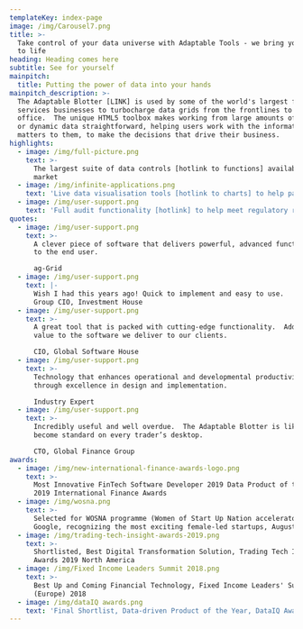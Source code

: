 ```yaml
---
templateKey: index-page
image: /img/Carousel7.png
title: >-
  Take control of your data universe with Adaptable Tools - we bring your data
  to life
heading: Heading comes here
subtitle: See for yourself
mainpitch:
  title: Putting the power of data into your hands
mainpitch_description: >-
  The Adaptable Blotter [LINK] is used by some of the world's largest financial
  services businesses to turbocharge data grids from the frontlines to the back
  office.  The unique HTML5 toolbox makes working from large amounts of static
  or dynamic data straightforward, helping users work with the information that
  matters to them, to make the decisions that drive their business.
highlights:
  - image: /img/full-picture.png
    text: >-
      The largest suite of data controls [hotlink to functions] available in the
      market
  - image: /img/infinite-applications.png
    text: 'Live data visualisation tools [hotlink to charts] to help patterns emerge '
  - image: /img/user-support.png
    text: 'Full audit functionality [hotlink] to help meet regulatory requirements'
quotes:
  - image: /img/user-support.png
    text: >-
      A clever piece of software that delivers powerful, advanced functionality
      to the end user.​

      ag-Grid
  - image: /img/user-support.png
    text: |-
      Wish I had this years ago! Quick to implement and easy to use.
      Group CIO, Investment House
  - image: /img/user-support.png
    text: >-
      A great tool that is packed with cutting-edge functionality.  Adds real
      value to the software we deliver to our clients.

      CIO, Global Software House
  - image: /img/user-support.png
    text: >-
      Technology that enhances operational and developmental productivity
      through excellence in design and implementation.

      Industry Expert
  - image: /img/user-support.png
    text: >-
      Incredibly useful and well overdue.  The Adaptable Blotter is likely to
      become standard on every trader’s desktop.

      CTO, Global Finance Group
awards:
  - image: /img/new-international-finance-awards-logo.png
    text: >-
      Most Innovative FinTech Software Developer 2019 Data Product of the Year,
      2019 International Finance Awards
  - image: /img/wosna.png
    text: >-
      Selected for WOSNA programme (Women of Start Up Nation accelerator) at
      Google, recognizing the most exciting female-led startups, August 2019
  - image: /img/trading-tech-insight-awards-2019.png
    text: >-
      Shortlisted, Best Digital Transformation Solution, Trading Tech Insight
      Awards 2019 North America
  - image: /img/Fixed Income Leaders Summit 2018.png
    text: >-
      Best Up and Coming Financial Technology, Fixed Income Leaders' Summit
      (Europe) 2018
  - image: /img/dataIQ awards.png
    text: 'Final Shortlist, Data-driven Product of the Year, DataIQ Awards 2019'
---
```

